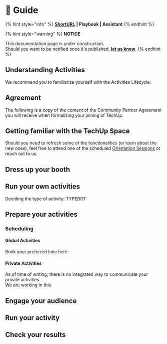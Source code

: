 # 🚧 Guide

{% hint style="info" %}
[**ShortURL**](https://tiof.click/TUCPGuide) **| Playbook | Assistant**
{% endhint %}



{% hint style="warning" %}
**NOTICE**

This documentation page is under construction.\
Should you want to be notified once it's published, [**let us know**](https://tiof.click/TIOFTarianUpdatesService).
{% endhint %}



## Understanding Activities

We recommend you to familiarize yourself with the Activities Lifecycle.



## Agreement

The following is a copy of the content of the Community Partner Agreement you will receive when formalizing your joining of TechUp.





## Getting familiar with the TechUp Space



Should you need to refresh some of the functionalities (or learn about the new ones), feel free to attend one of the scheduled [Orientation Sessions](../../activities/learn/orientation-sessions.md) or reach out to us.



## Dress up your booth





## Run your own activities





Deciding the type of activity: TYPEBOT



## Prepare your activities



### Scheduling

#### Global Activities

Book your preferred time here:

#### Private Activities

As of time of writing, there is no integrated way to communicate your private activities.\
We are working in this.

####

## Engage your audience



## Run your activity



## Check your results









